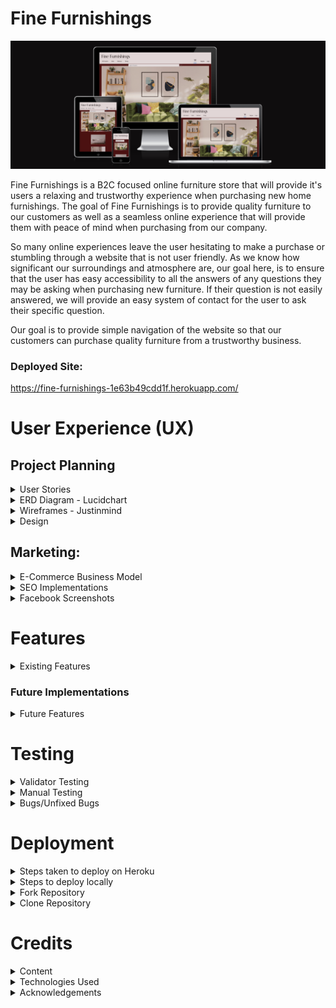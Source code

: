 # Fine Furnishings
![Fine Furnishings - Am I Responsive](static/readme_images/am-i-responsive.png)

Fine Furnishings is a B2C focused online furniture store that will provide it's users a relaxing and trustworthy experience when purchasing new home furnishings. The goal of Fine Furnishings is to provide quality furniture to our customers as well as a seamless online experience that will provide them with peace of mind when purchasing from our company.

So many online experiences leave the user hesitating to make a purchase or stumbling through a website that is not user friendly. As we know how significant our surroundings and atmosphere are, our goal here, is to ensure that the user has easy accessibility to all the answers of any questions they may be asking when purchasing new furniture. If their question is not easily answered, we will provide an easy system of contact for the user to ask their specific question. 

Our goal is to provide simple navigation of the website so that our customers can purchase quality furniture from a trustworthy business.

### Deployed Site: 
https://fine-furnishings-1e63b49cdd1f.herokuapp.com/

# User Experience (UX)

## Project Planning

<details>

<summary> User Stories</summary>

- Planning of user stories completed in Google sheets:
[Google sheet](https://docs.google.com/spreadsheets/d/1xrrFyjqHdzZsPyJ-DnGmsfV3z4rvsZ0ZD8F23ye3utk/edit#gid=0)
- Link to my [GitHub Project](https://github.com/users/morganoleary/projects/5)

</details>

<details>

<summary>ERD Diagram - Lucidchart</summary>

![LucidChart ERD](static/readme_images/erd-diagram-min.png)

</details>

<details>

<summary>Wireframes - Justinmind</summary>

- The wireframes for this project were created on the Justinmind local development environment for MacOS. Due to the time constraints for completing this project, I did not have the time to implement all device sizes for each page's wireframes. The mockups for these pages were used as a guide for the project as I continued to style more and adjust the pages during project creation and coding.

![Home Page Mobile](static/readme_images/wf-home-page-mobile.png)
![Home Page Tablet](static/readme_images/wf-home-page-tablet.png)
![Home Page Desktop](static/readme_images/wf-home-page-desktop.png)
![Product Options Mobile](static/readme_images/wf-product-options-mobile.png)
![Product Options Tablet](static/readme_images/wf-product-options-tablet.png)
![Product Options Desktop](static/readme_images/wf-product-options-desktop.png)
![Product Page Mobile](static/readme_images/wf-product-page-mobile.png)
![Product Page Tablet](static/readme_images/wf-product-page-tablet.png)
![Product Page Desktop](static/readme_images/wf-product-page-desktop.png)
![User Wishlist Mobile](static/readme_images/wf-user-wishlist-mobile.png)
![User Personal Details Mobile](static/readme_images/wf-user-personal-details-mobile.png)
![Shopping Cart Mobile](static/readme_images/wf-shopping-cart-mobile.png)
![Checkout Page Mobile](static/readme_images/wf-checkout-page-mobile.png)

</details>

<details>

<summary>Design</summary>

- Using the color Red - psychology of color
I used the color Red as it has been proven to boost online sales. While the site has an overall red color, I created a more muted version to keep the site classy and more elegant for a more peaceful shopping experience. More information on this was found at [Crazy Egg](https://www.crazyegg.com/blog/colors-proven-to-boost-sales/).
- The content of the project was created by myself. I found the images and created the descriptions, pricing, etc. on all products. The content from the FAQs page is also created by me as an example of what I would like to see from a furniture store if I were the consumer.

</details>

## Marketing:

<details>

<summary>E-Commerce Business Model</summary>

- Fine Furnishings uses a business to consumer (B2C) direct sale business model. This is a furniture company that provides quality furniture to customers throughout the island of Ireland. The value of the company's services is huge as it provides a better well-being to everyone's day-to-day living within their homes. The business supplies furniture for consumers, customers are able to make purchases of the furniture on the Fine Furnishings website and the company is able to process orders via the website to complete each order placed.

- Fine Furnishings aims to provide high-quality, unique furniture pieces and the target audience focuses on homeowners in Ireland seeking stylish furniture. 
The store provides furniture in the following categories: 
    - Dining room furniture: dining tables, chairs & bar stools
    - Sofas: corner sofas, 3 seaters, 2 seaters, armchairs and occasional chairs
    - Bedroom furniture: bedframes in all sizes, storage, desks and bedside tables

- Customers are able to connect with the business through social media platforms, such as Facebook, as well as through the contact form to receive feedback from the company's customer service team.

- Fine Furnishings will continue to grow and add products and interior furnishings to the site, with a focus on bettering the livlihood of our client base.


</details>

<details>

<summary>SEO Implementations</summary>

- Descriptive meta tags & keywords are used throughout the site. In particular, the product descriptions and image file names. More keywords and meta tags will be used in future as the site content will bulk up about the business. 
- [sitemap.xml](https://www.xml-sitemaps.com/) was used to create and add the sitemap.xml file to the root directory.
- A robots.txt was added to the root directory of the project.

</details>

<details>

<summary>Facebook Screenshots</summary>

![Facebook Screenshot #1](static/readme_images/facebook-1-min.png)
![Facebook Screenshot #2](static/readme_images/facebook-2-min.png)
![Facebook Screenshot #3](static/readme_images/facebook-3-min.png)
![Facebook Screenshot #4](static/readme_images/facebook-4-min.png)
![Facebook Screenshot #5](static/readme_images/facebook-5-min.png)

</details>

# Features

<details>

<summary>Existing Features</summary>

- Home page - this page was created to draw the users attention to a calm yet exciting color of site as well as an eye-catching image of the possibilities when shopping on this site.

Desktop:

![Home Page Desktop](static/readme_images/d-home-page.png)

Tablet:

![Home Page Tablet](static/readme_images/t-home-page.png)

Mobile:

![Home Page Mobile](static/readme_images/m-home-page-content.png)

- Home page product category blocks were added on the home page to allow users to navigate to specific furniture categories instead of using the navbar or search bar. This was first implemented with the idea that the home page will eventually contain much more content so that as the user scrolls through, they don't have the need of scrolling back to the top to search for products.

Desktop:

![Home Page Category Blocks Desktop](static/readme_images/d-home-page-category-blocks.png)

Tablet:

![Home Page Category Blocks Tablet](static/readme_images/t-home-page-category-blocks.png)

Mobile:

![Home Page Category Blocks Mobile](static/readme_images/m-home-page-category-blocks.png)

- Navbar - the navbar was designed for an easy user experience. On desktop and tablet, the text remains for easy navigation and on dropdown this shrinks to a hamburger menu with the same dropdown options. 

Desktop:

![Navbar Desktop](static/readme_images/d-navbar.png)

Tablet:

![Navbar Tablet](static/readme_images/t-navbar.png)

Mobile:

![Mobile Navbar Closed](static/readme_images/m-navbar-closed.png)

![Mobile Navbar Open](static/readme_images/m-navbar-open.png)

- User login/registration was implemented using Django AllAuth. These links can easily be found in the main navigation bar of the site on all pages.

Desktop Login:

![User Login/SignIn](static/readme_images/d-user-login.png)

Desktop Registration:

![User Registration](static/readme_images/d-user-registration.png)

Tablet Login:

![User login tablet](static/readme_images/t-signin.png)

Tablet Registration:

![User registration tablet](static/readme_images/t-register.png)

Mobile Login:

![User login mobile](static/readme_images/m-signin.png)

Mobile Registration:

![User registration mobile](static/readme_images/m-register.png)

- When a user logs in or registers a new account, the menu options change to provide the user with a link to their personal wishlist, their personal details, order history and a logout option. When the admin/superuser is logged in, an additional 'Admin' option is available.

Logged out menu:

![Logged out menu](static/readme_images/test-logged-out-menu.png)

User logged in menu:

![Logged in menu](static/readme_images/test-logged-in-menu.png)

Admin/Superuser logged in menu:

![Superuser logged in menu](static/readme_images/superuser-logged-in-menu.png)

- User Wishlist - this page can only be accessed when a user is logged in. If a user tries to add a product to the wishlist, they are prompted to register an account or login. On this page, the user can either navigate into each product page to read more and add to their cart, or delete the item from their wishlist.

Desktop Wishlist:

![Wishlist Desktop](static/readme_images/d-wishlist.png)

Tablet Wishlist:

![Wishlist Tablet](static/readme_images/t-wishlist.png)

Mobile Wishlist:

![Wishlist Mobile](static/readme_images/m-wishlist.png)

- User Personal Details - this page can only be accessed by a logged in user and autopopulates any saved details the user has previously added that is stored on the admin panel. From this page, the user has the option to edit their details and save or delete their account. 

Desktop - Personal Details:

![Personal Details Desktop](static/readme_images/d-personal-details.png)

Tablet - Personal Details:

![Personal Details Tablet](static/readme_images/t-personal-details.png)

Mobile - Personal Details:

![Personal Details Mobile](static/readme_images/m-personal-details.png)

- Edit personal details - When the 'Edit' button is clicked, a modal pop up gives the user the option to add multiple delivery addresses to save to their account if they wish. Addresses are able to be deleted when they are not attached to a user's order history.

Edit Modal:

![Edit Personal Details](static/readme_images/edit-profile-1.png)

Add address option, Delete address option & Save button:

![Edit Personal Details - Save](static/readme_images/edit-profile-2.png)

- Delete account - from the personal details page, the user is able to delete their account. A pop up modal is in place to have the user verify this action should be completed before proceeding with deletion.

![Delete Account](static/readme_images/delete-account.png)

- Product Search Bar - the search bar can be found on all product pages of the site and allows users to filter searches if the word is found in the name of the product or within the description. Further search criteria to be expanded in the future.

Desktop - Search Bar:

![Search Bar Desktop](static/readme_images/d-navbar.png)

Tablet - Search Bar:

![Search Bar Tablet](static/readme_images/t-navbar.png)

Mobile - Search Bar:

![Search Bar Mobile](static/readme_images/m-navbar-closed.png)

- Product Categories & Filtered pages - the navbar provides an "All Products" option to view all products on the page as well as the three main categories of "Sofas" "Bedroom" and "Dining" that provide dropdown menus to filter each category further to specific types of items. Users are able to add items to their wishlist from these product pages.

Desktop - Category dropdown:

![Product Categories Desktop](static/readme_images/product-categories-navbar.png)

Armchair category selected:

![Product Categories Filtered](static/readme_images/product-categories-armchairs.png)

Mobile - Category dropdown:

![Product Categories Mobile Dropdown](static/readme_images/product-categories-mobile.png)

- Product Detail page for each product - each product contains the following details: Name, Image, option to add to wishlist, Price, Product ID, Quantity Selector, Add to Cart option, Description and Dimensions. Bedframes also have a Size selector option of 3', 4', 4'6", 5' and 6', as well as all sizes of dimensions listed.

Desktop Product Details page:

![Product Details - 1](static/readme_images/d-pd-1.png)

![Product Details - 2](static/readme_images/d-pd-2.png)

Bedframe with size selector - Product Details page:

![Product Details - bedframe](static/readme_images/d-pd-bedframe.png)

Tablet Product Details page:

![Tablet Product Details](static/readme_images/t-pd.png)

Mobile Product Details page:

![Mobile Product Details](static/readme_images/m-pd.png)

- Shopping Cart page to view before purchasing - this page allows the user to view the products added to the basket and adjust items and quantities before continuing to checkout to purchase. Within the cart, the user is able to delete items from the cart as well as adjust quantities and see the price adjust with the changes.

![Cart - 1](static/readme_images/cart-1.png)

![Cart - 2](static/readme_images/cart-2.png)

- Secure Checkout page for the user to checkout with Stripe - the checkout page provides the user with an Order Summary of what they are about to purchase, a form to fill in any details - if not already supplied in the personal details page - and a card input to pay securely with Stripe's payment system.

Desktop Checkout:

![Checkout - 1](static/readme_images/checkout-1.png)

![Checkout - 2](static/readme_images/checkout-2.png)

Mobile Checkout:

![Checkout Mobile - 1](static/readme_images/m-checkout-1.png)

![Checkout Mobile -2](static/readme_images/m-checkout-2.png)

Stripe Payment Success:

![Stripe payment success](static/readme_images/stripe-payment-succeed.png)

- Order Confirmation - upon a successful purchase, the user is taken to an order confirmation page to show their order number and details. At this stage, the cart is emptied and the balance reverts to 0.

Desktop - Order Confirmation:

![Order Confirmation](static/readme_images/order-confirmation.png)

Tablet - Order Confirmation:

![Tablet order confirmation](static/readme_images/t-order-confirmation.png)

Mobile - Order Confirmation:

![Mobile order confirmation](static/readme_images/m-order-confirmation.png)

- The user's order is stored in the user's 'Order History' on their individual profile, and the user has access to this from the navbar when logged in.

![Order history](static/readme_images/order-history.png)

- FAQs page - this page can be found in the footer of the site and provides dropdown questions and answers for frequently asked questions the business is expecting a user to ask. This page also provides a link to the contact form page in case a user's question is not answered in the FAQs provided.

![FAQ page](static/readme_images/faqs-test.png)

- Contact Us page - this page can be found in the footer of the site and can be accessed by both registered & unregistered users. The form requires fields to be field out before it can be submitted and provides a dropdown for the possible reasons a user may be sending a query to the business: General Queries, Return an Order, Complaints & Feedback.

![Contact Form - 1](static/readme_images/contact-form-1.png)

![Contact Form - 2](static/readme_images/contact-form-2.png)

- Logout - this option is only available to logged in users. When clicked, the user receives a prompt to ensure the user wants to continue logging out.

Desktop:

![Logout](static/readme_images/logout.png)

Tablet:

![Tablet logout](static/readme_images/t-logout.png)

Mobile:

![Mobile logout](static/readme_images/m-logout.png)

- Footer links - the footer is visible on all pages of the site and provides links to the following: FAQs page, Contact Us page, Social medial links for Facebook & Instagram (opening in a separate window), two external site links and a newsletter signup form:

Desktop:

![Footer Desktop](static/readme_images/d-footer.png)

Tablet:

![Footer Tablet](static/readme_images/t-footer.png)

Mobile:

![Footer Mobile](static/readme_images/m-footer.png)

- Mailchimp Subscription form working to store contact emails on Mailchimp:

Mailchimp success message:

![Mailchimp signup success](static/readme_images/mailchimp-signup-success.png)

Mailchimp account updated:

![Mailchimp updated account](static/readme_images/mailchimp-account.png)

- A custom 404 page has been created - this page includes a link back to the home page OR to the contact form for the user to send any queries about why a certain page was not found.

![404 page](static/readme_images/custom-404.png)

- The Admin Dashboard is fully functional for the site owner to navigate through user accounts - including email addresses, personal details, wishlist items, saved addresses & orders placed. The admin dashboard also includes a place for the site owner to add, update and delete, products, product details and product categories. A section is also included to store contact requests from the site's contact request form.

![Admin Dashboard](static/readme_images/admin-site.png)

- ADMIN PRODUCT CRUD - When the superuser is logged in, the Admin dashboard can be easily accessed from the menu. From the Admin dropdown, this also provides a link that allows the superuser to add a product. Superusers are able to edit & delete products from the UI instead of being required to exit the site and navigate to the admin dashboard. The deletion of a product provides a warning before deleting the product to ensure deletions are not accidental.

Add product menu dropdown option:

![Menu - add product](static/readme_images/menu-add-product.png)

Adding a product page:

![Add product 1](static/readme_images/add-product-1.png)

![Add product 2](static/readme_images/add-product-2.png)

Edit product button on each product tile:

![Edit product button](static/readme_images/product-edit-button.png)

Edit & Delete buttons accessible on each product detail page:

![CRUD buttons on product page](static/readme_images/crud-buttons-product-detail-page.png)

Product delete button on the edit page of a product:

![Deleting a product button](static/readme_images/product-delete-button.png)

Warning before deletion of a product:

![Deleting a product warning](static/readme_images/test-delete-product-warning.png)

- Stripe Webhook handlers and email confirmations have been implemented to give the user better feedback during the checkout process.

Stripe Webhook:

![Stripe webhook](static/readme_images/stripe-succeed.png)

Order confirmation email:

![Confirmation email](static/readme_images/order-email-confirmation.png)

________________

#### External Links in Footer

- A link to [kollect.ie](https://kollect.ie/) can be found in the footer as many customers looking for new furniture will be in need of a service to dispose of their old furniture. Since Fine Furnishings does not offer these services, this provides our users with a simple solution to their disposal needs.
- A link can be found in the footer to the [Psychology of Design blog](https://blog.zeelproject.com/64-psychology-in-interior-design.html). Many consumers, looking to purchase furniture, would like help and assistance in making a decision for what suits their home and needs best. The customer can always contact the business with any questions, but this blog provides a simple read to give the customer some ideas of what they may be looking for.

</details>

### Future Implementations

<details>

<summary>Future Features</summary>

- In future features, the site's home page will contain a Google Map for the company's location. 
- In future features, an About Us page will be implemented to give the user more information about the company.
- In future features, the site will have a section for company reviews to help showcase the company's reputation and drive new users to the site. This would be implemented with a link to a Trustpilot review page in the footer as well. 

</details>



# Testing
<details>

<summary>Validator Testing</summary>

- **HTML** of each page on the deployed site was checked with [W3C-Markup Validation Service](https://validator.w3.org/#validate_by_input):
All pages were tested with no errors. The only warnings showing are from the script text for the footer Mailchimp newsletter signup javascript code. As these were only warnings, I thought it would be best to leave the code as is since this was taken direcly from Mailchimp's instructions:

![HTML validation](static/readme_images/w3c-html.png)

![HTML mailchimp error](static/readme_images/w3c-mailchimp-error.png)

- **CSS** of the deployed site was checked with [W3C-The W3C CSS Validation Service](https://jigsaw.w3.org/css-validator/) and no errors were found:

![CSS validation](static/readme_images/css-validator.png)

- **Javascript** of the deployed site was checked with [JSHint](https://jshint.com/):

On the Product app's quantity_input_script.html a few warning were listed, however when the template literatls were changed to regular '' (to remove the error) the functionality of the quantity selector did not work. This was implemented using the Boutique Ado walkthrough:

![JSHhint quantity](static/readme_images/jshint.png)

On the Checkout app's stripe_elements.js, a few warnings were thrown, but the code is working perfectly. This was implemented with the help of the Boutiqe Ado walkthrough.

![JSHint checkout stripe](static/readme_images/jshint-checkout.png)

On the Cart app's shopping_cart.html, the javascript at the bottom of the file was checked with minor warnings. This was implemented using the Boutique Ado walkthrough:

![JSHint shopping cart](static/readme_images/jshint-cart.png)

- **Python** was checked with the [CI Python Linter](https://pep8ci.herokuapp.com/)

As I was checking the Python code of the base.html file - the checker was throwing many errors of missing whitespace and unexpected indentations on all lines. From going through this course and following along with the content, I have matched the expected indentations and have continued coding the same way and have never had these issues. I have fixed all lines that are too long, but did not want to change the code and remove all indentations as that would make everything messy and unreadable.

![Python linter](static/readme_images/plinter-basehtml.png)

Going through each page is causing the same errors - I am fixing an lines that are too long and any lines that have trailing white space, but I can not fix all the missing white space around operator and take out all the indentations as that will muddle the code and is far too time consuming with the submissiong deadline. I would like to know if this is a fluke in the linter? Here are some examples:

![p-linter-404](static/readme_images/plinter-404.png)

![p-linter-wishlist](static/readme_images/plinter-wishlist.png)

![p-linter-home](static/readme_images/plinter-home.png)

![p-linter-contact](static/readme_images/plinter-contact.png)

![p-linter-checkout](static/readme_images/plinter-checkout.png)

- **LightHouse** Report:
The lighthouse report was checked on my deployed site and each area has greatly improved since my first submission of this project. 

Testing Mobile:

![Lighthouse Report - Mobile](static/readme_images/lighthouse-report-mobile.png)

Testing Desktop:

![Lighthouse Report - Desktop](static/readme_images/lighthouse-report-desktop.png)

</details>

<details>

<summary>Manual Testing</summary>

### Testing the Home page & Navigation Bar:

- Expected: Upon loading the home page as well as navigating to this page from different pages throughout the site, the navigation bar, images, search bar, category blocks and footer are all expected to be visibly apealing and functional. 
- Testing: While testing the page, I ensured to log in and log out of the site to make sure all home page and navigation features are working as expected. All images are populating and links are working correctly in all areas of the home page. 
- Outcome: The navigation bar populates correctly depending on if the user is logged in or logged out. The design of the home page is visually appealing and offers simple navigation. 

Logged out menu - no user profile options are available:

![Logged out menu](static/readme_images/test-logged-out-menu.png)

Logged in menu - user profile options available:

![Logged in menu](static/readme_images/test-logged-in-menu.png)

Admin/Superuser logged in menu - provides the additional admin dropdown options in the menu:

![Superuser logged in menu](static/readme_images/superuser-logged-in-menu.png)

The category blocks on the home page are navigating to the correct page from the home page:

![Category blocks working](static/readme_images/homepage-category-blocks.png)

The bedroom products appear when the 'Bedroom' block is clicked:

![Category blocks working](static/readme_images/category-block.png)


### Testing the Register, Login & Logout functions:

- Expected: When a user clicks on the register button, they will be prompted to register their details for a new account. A user who already has an account should be able to use their store username/email and password to login to the site with no issues. When a logged in user is ready to log out, they will be able to do so with no issues and will be prompted to confirm their log out request. 
- Testing: While testing the registration button, I tried to break the registrations by purposely leaving out requested details. 
- Outcome: For registrations, users are taken to a page to add their details and double check both the email and passwords are correct before registering. They are not allowed to register without completing all fields:

#### Registration

Empty field test - does not allow the user to register without completing all required fields:

![Regsitration test](static/readme_images/register-test.png)

The user receives a prompt to verify their email address:

![Verify email](static/readme_images/verify-email.png)

An email is then received to verify the user's email address (temp-mail was used for this test):

![Confirmation of email address email](static/readme_images/confirm-address-email.png)

The user is then rerouted to the site to confirm their email:

![Confirmation of email on site](static/readme_images/email-confirmation.png)

A success message appears of the confirmed email & the user is redirected to the log in page: 

![Successful confirmation of email](static/readme_images/confirmed-email-success.png)

#### Login

When the user logs in with the newly registered account, a successful login message appears with the updated user profile menu options:

![Login Success](static/readme_images/login-success.png)

When a user decides to log out, they are prompted to confirm before doing so:

#### Logout

![Verify Logout](static/readme_images/sign-out-confirmation.png)

A success message is shown upon a user being logged out:

![Successful Logout](static/readme_images/logout-success-message.png)

###  Testing Wishlists & Personal Details - including Multiple Addresses:

- Expected: For new users, the personal details and wishlist menu options appear but the content should be empty.
- Testing: I registered a new account and navigated to both the wishlist page and personal details pages to ensure all are working properly. I added details to the personal details page and saved. I added products to the wishlist a saved. 
- Outcome: The personal details page only populates the new user's email as expected and upon adding more details, the user can see their updates once clicking 'save'. The wishlist works as expected and is empty until products are added. When products are added, they are saved to the user's profile on the admin dashboard.

#### Personal Details

The user's details are empty when first navigating to 'Personal Details':

![New user details](static/readme_images/personal-details-new.png)

##### Multiple Addresses

When the profile modal first opens, the user is able to add their basic details and can choose to 'Add Address' if they wish:

![Edit Address Modal](static/readme_images/edit-profile-modal-add-address.png)

If all required fields are not completed, the user will receive an error message to correct the errors:

![Add address - missing details](static/readme_images/add-address-missing-field.png)

- There is a bug here, where if the user forgets a field and is prompted to fix the error, even when the user fixes the error, the form will not save. The user must exit the modal or delete the address being added and start over. This will be fixed in future iterations.

When the address is filled in correctly, the country field autopopulates to 'Ireland' as expected, as this is the only country allowed for this business:

![Country field populates](static/readme_images/country-populates.png)

A success message appears to confirm the saved details and the user's information is saved while populating the profile page once the user adds new details:

![New details saved](static/readme_images/new-details-saved.png)

The user is able to add multiple addresses with different names:

![Add multiple addresses](static/readme_images/add-multiple-addresses.png)

Addresses are able to be deleted when they are not connected to a user's order. The user is prompted to confirm they want to delete an address and this will be deleted once the user 'saves changes':

![Confirm address deletion](static/readme_images/delete-address-confirmation.png)

As expected, an address cannot be deleted if it is associated with a user order:

![Address cannot be deleted](static/readme_images/address-cannot-be-deleted.png)

A success message is shown when an address is deleted and the user's profile is updated accordingly:

![Address Deleted](static/readme_images/address-deleted-success.png)

#### Wishlist

The wishlist is empty when a user first registers:

![Empty wishlist](static/readme_images/new-user-wishlist-empty.png)

Products are able to be added to the wishlist with a success message for each added product:

![Wishlist products added](static/readme_images/wishlist-added-products.png)

Products are able to be deleted within the wishlist. A message appears to confirm that the product was removed and the wishlist is updated accordingly:

![Wishlist remove product](static/readme_images/wishlist-item-removed.png)

The user profile details save to the user's account. When a user logs out and logs back in, all the user's personal details and wishlist items are saved correctly. 

![Admin wishlist](static/readme_images/admin-wishlist.png)

### Testing the FAQs page:

- Expected: The FAQs page should be accessible and a working link in the footer of all pages. 
- Testing: I tested to ensure the FAQs page worked whether a user is logged in or logged out. I tested each dropdown menu to make sure each is populating the answer correctly and I tested the link to the contact page from the FAQs page. 
- Outcome: The FAQs page works as expected, all dropdown choices work and the link to the contact page redirects the user to the Contact Form page.

![FAQs test](static/readme_images/faqs-test.png)

### Testing the Contact Us page:

- Expected: The Contact Us page should be accessible from the footer to both logged in and logged out users. The form should require users to fill out all required fields. The submit button should be clickable and send the contact form to the admin site. A success message should appear to the user that the message has been sent. 
- Testing: I navigated to the contact page as both a logged in and logged out user. I tried submitting a form that did not have all fields filled out. I submitted a completed form and checked that the form was reflected on the admin panel.
- Outcome: The contact page is accessible to all users from the footer, the FAQs page and the 404 page. The form will not allow a user to submit without completing all required fields. Once submitted, the user receives a success message and the contact request is documented on the admin dashboard.

Empty field test:

![Test contact](static/readme_images/test-contact.png)

Success message for successful contact form sent:

![Contact success message](static/readme_images/contact-success-message.png)

The Admin dashboard updates and receives the contact form message:

![Admin contact received](static/readme_images/admin-contact.png)

### Testing the footer links:

- Expected: The footer links for social media and external sites are expected to open in a new window. 
- Testing: I clicked on each link - Facebook, Instagram, psychology of design blog and the disposal site. 
- Outcome: All links worked properly and opened in separate windows:

##### Footer links:

![Footer links working](static/readme_images/test-footer-links.png)

Example: Psychology of Design link opens in new window:

![Pyschology of design link](static/readme_images/psychology-of-design-link.png)

Example: Kollect disposal link opens in new window:

![Kollect link](static/readme_images/kollect-disposal-link.png)

##### Mailchimp

- Expected: The Mailchimp newsletter signup form works and registers the new email address on the businesses Mailchimp account. 
- Testing: I tried to submit the form without adding an email. I submitted an accurate email into the form. 
- Outcome: The form cannot be submitted without an email address being entered. Once submitted with a correct email, the form shows the success and the new email is registerd on the Mailchimp account.

Empty field test:

![Mailchimp field required](static/readme_images/mailchimp-field-required.png)

Signup success message:

![Mailchimp signup success](static/readme_images/mailchimp-signup-success.png)

The mailchimp account is updated with the new email:

![Mailchimp updated account](static/readme_images/mailchimp-account.png)

### Testing the product search pages, product details pages and search bar.

#### Categories

- Expected: The product category pages should be accessible from the navigation menu dropdown options and filter correctly to the products selected. 
- Testing: I tested all links in the main navigation menu to ensure they opened to the filtered categories. 
- Outcome: All product categories work correctly from the dropdown and filter the products whether the user selects 'all products', 'all sofas', 'all bedroom', 'all dining' and their respective subcategories. 

Test dropdown category 'Bedside Tables':

![Bedside tables category](static/readme_images/bedside-table-category.png)

Test dropdown category 'Bar Stools':

![Barstool category](static/readme_images/barstool-category.png)

#### Search Bar

- Expected: The search bar should filter through all products if the search criteria exists within the product name or description. 
- Testing: I searched for colors and products within the database. I also searched for products that I know do not exist as well as searching for the plural of 'tables' etc. 
- Outcome: The products are filtered correctly when the search criteria exists, however (**`BUG`**) when searching for the plural of a word, the search does not work. This search criteria will be further expanded in future and especially as more products are added to the shop.

Test search criteria 'blue':

![Search blue](static/readme_images/search-blue.png)

Test search criteria 'tables' (**`BUG`**):

![Search plural](static/readme_images/search-tables.png)

The search for 'chair' correctly populates any 'sofa' chair or 'dining' chair on the site:

![Search chair](static/readme_images/search-chair.png)

#### Product Detail Page

- Expected: Each product should have a product detail page the is accessible by clicking on the individual products from the filtered category pages. The product detail page should include the name of the product, the option to add the item to the wishlist, the price, the product id, a quantity selector, the option to add the product to the cart to purchase, an image, a description and dimensions for the chosen product. Bedframes should have size options available in a dropdown to choose 3', 4', 4'6", 5' & 6'
- Testing: All products have been tested to ensure each product contains the relevant details. I added the products to the wishlist to ensure the heart icon link is working. I increased and decreased the quantities and added the item to the basket. For bedframes, I added different sized to the cart. 
- Outcome: All products are able to be added to the wishlist (when a user is logged in) and the products can be added to the cart. The quantity selector works correctly and the user cannot choose below 1 or above 50. Bedframes have size selectors and the correct size gets added to the cart. 

Product page test:

![Product page test](static/readme_images/pp-test.png)

Bedframe size changed & quantity updated test:

![Bedframe size test](static/readme_images/bedframe-test.png)


### Testing the shopping cart:

- Expected: Any user, logged in or not can add items to the cart. Within the cart the user should be able to adjust quantities of products, remove products entirely and navigate to the checkout page. The total of the order should adjust with each change and be reflected on the cart icon in the menu as well. Delivery should be automatically added to the product total.
- Testing: I tried adding a product to the cart when not logged in and when logged in, I added products to the cart, including a bedframe with a specified size. I tested the quantity selector on the cart and deleted an item from the cart. I navigated to the checkout page. 
- Outcome: When not logged in, the user is able to add items to the cart, but if they try to navigate to the checkout page, the user is redirected to the log in page to either log in or register a new account. Selected quantities of an item transferred correctly to the cart. Bedframes and select sizes transferred correctly to the cart. I was able to delete items and adjust quantities of items in the cart. I was able to navigate to the checkout page from the cart. Product totals were adjusted correctly with the changes and the delivery charge was added before navigating to checkout.

Items added to cart with quantities and sizes:

![Items added to cart](static/readme_images/items-added-to-cart.png)

Item deleted from cart:

![Deleted item](static/readme_images/cart-deleted-item.png)

Quantity of sofa adjusted correctly in cart:

![Quantity adjusted in cart](static/readme_images/cart-adjust-quantity.png)

Products added to cart and then navigating to the checkout page:

1. When a user is not logged, they are redirected to login and not the checkout - 

![Logged out - go to checkout](static/readme_images/logged-out-go-to-checkout.png)

2. When a user is logged in, they are directed to the checkout page with the items included in the cart - 

![Cart transfer to checkout](static/readme_images/go-to-checkout.png)

### Testing the secure checkout page:

- Expected: Only logged in users can navigate to the checkout. The products and order summary total will carry over from the user's cart. Any saved details will be autopopulated in the checkout form. A Stripe card input will be available for the user to checkout and a note with the amount to be charged will be clearly visible. The user will be able to submit the payment OR navigate back to the cart to make changes to the order before purchasing. 
- Testing: As a logged in user, I tried updating the details on the checkout form and added Stripe test card details to submit the order. I tried using the 'Update Cart' button to go back to the cart. I tried submitting the payment with missing details to make sure the payment/order does not go through. 
- Outcome: From following the above steps and adding the items to the cart to proceed to checkout, the correct items and pricing carried over to the checkout page. I was not able to submit the checkout form without all required details filled out and a message appears to the user to complete the form fully. I logged out and logged back in as the last newly registered user I had created, added new items to the cart (including a bedframe with size selected), and was able to checkout sucessfully and was sent to the order confirmation page. 

Once nagivated to checkout, the logged in user's details autopopulate in the checkout form:

![Details populated](static/readme_images/saved-details.png)

Checkout field required - if a field is missing, the form will not be submitted:

![Field required](static/readme_images/checkout-field-required.png)

Stripe test card details added - the amount to be charged is clearly visible in bright yellow to warn the customer before submitting their payment:

![Test card](static/readme_images/test-card-details.png)

Upon successful checkout, the confirmation page appears with the order details:

![Order success confirmation](static/readme_images/order-confirmation-success.png)

Upon successful checkout, the Stripe events were updated with the successful payment. No charge was attempted on Stripe previously when the field was missing and only succeeded when the form was fully completed:

![Stripe Success](static/readme_images/stripe-succeed.png)

From the order confirmation page, I was able to click the 'keep shopping' button to navigate back to all products:

![Keep shopping](static/readme_images/keep-shopping.png)

The admin panel was updated with the new order details:

1. Order added to 'Orders' - 

![Order updated on Admin](static/readme_images/admin-order-updated.png)

2. Order details correct within order - 

![Admin order details](static/readme_images/admin-order-details-updated.png)

-----------
(**`BUG FIXED`**) Previously, there was an error where orders were being placed and duplicate orders were created, causing a major bug in the checkout process. This has been solved by implementing 'unique_together' on the model as well as updating the stripe_elements.js file. The issue was occurring because the OrderForm requires that the 'country' field be completed for checkout, however the stripe_elements_js did not require this. So when the user selects a different address from the dropdown and the country field does not populate, if the user tries to submit the order without completelin that field, the form tells the user there is an error, while Stripe didn't stop the payment from going through, causing duplicate orders to be placed. This has been fixed by adding the 'country' field to the required fields that Stripe looks for, so IF the field is not completed, Stripe will NOT process the payment and Stripe will throw an error for this. 

-------------
#### Testing checkout with missing country field

I logged out and back in again and attempted a few more checkouts that were all successful. There is a small (**`BUG`**) when the user selects a different address from the dropdown at checkout. The fields populate all except for the country field. However, this does not create any issues to being able to complete an order once the field is filled out. When the order is attempted, the user receives an error message. If the user selects an address from the dropdown but fills in the country field, by selecting the Ireland option, the order will go through successfully. The country field is populating Ireland ONLY successfully as this business only delivers within Ireland. 

If an address is selected from the dropdown of user addresses, the country field does not automatically populate:

![dropdown address selected - country missing](static/readme_images/change-checkout-fields.png)

An error appears to let the user know they need to fill out all address fields:

![Country missing error message](static/readme_images/country-missing-error-form.png)

Once the form is filled in correctly, the order succeeds and leads the user to the confirmation page - no duplicate order is created:

![fields updated success](static/readme_images/fields-updated-success.png)

### Testing the Order History:

- Expected: Only logged in users can navigate to the order history page. The order history page should populate the specifc user's previous orders so they can monitor their purchases. The orders should appear in the user's orders on the admin dashboard as well.
- Testing: As a logged in user, I navigated to the Order History page. I investigated the admin dashboard to ensure orders were appearing on the user's account.
- Outcome: The order history page correctly populated the user's orders that were previously placed on the site. The admin dashboard has correct records of the user's previous order history as well. 

The logged in user's order history page was populated with orders:

![Order history populated](static/readme_images/order-history-populated.png)

A logged out user does not have access to the 'Order History' page:

![Logged out menu options](static/readme_images/test-logged-out-menu.png)

Orders are populated on the admin dashboard:

1. Admin dashboard - Orders updated correctly:

![Orders updated](static/readme_images/orders-updated.png)

2. Admin dashboard - User's Profile updated with orders:

![User profile orders](static/readme_images/user-profile-orders.png)

### Testing the custom 404 page:

The 404 page was also tested by typing random letters after the deployed url and appears correctly. 

The buttons work as expected to navigate the user back to the home page OR to the contact us page to submit a query:

![Test 404](static/readme_images/custom-404.png)

### Testing the Admin Product CRUD:

- Expected: Only logged in superusers and admin have access to the admin UI. Logged in admin should be able to add a new product, edit existing products and delete existing products. A warning should appear when deleting a product to ensure this action is not a mistake.
- Testing: When logged out, I tried navigating to the admin UI by adjusting the urls to access the product CRUD options on the UI. When logged in as the super user, I added a new product successfully. I also attempted to add a new product with a missing required field. I used the edit button on both the product search pages, as well as the product detail page, in order to edit a product and save the changes. I deleted a product to ensure the warning modal appeared.
- Outcome: From following the above tests, I was able to add a new product and when a field was missing, it correctly warned me to fill in the missing field. I was able to navigate to the edit page on the product and product detail pages. I was able to delete a product successfully after confirming the deletion in the pop up modal. The admin product CRUD cannot be accessed by using the correct urls and by doing so this takes the user to the sign in page. 

Adding a product works successfully:

![Add product 1](static/readme_images/test-crud-add-1.png)

![Add product 2](static/readme_images/test-crud-add-2.png)

A product cannot be added with a missing field:

![Add product missing field](static/readme_images/test-add-product-missing-field.png)

When a product is added successfully, a message appears and the user is navigated to the new product detail page:

![Added product success](static/readme_images/test-add-product-success.png)

Upon clicking the 'edit' button, the user is taken to the edit page to make changes:

![Edit a product page](static/readme_images/test-editing-product.png)

When the admin clicks 'update product', the product is updated successfully with a success message:

![Edit product success](static/readme_images/test-edited-product-success.png)

A warning appears before deleting a product:

![Deleting a product warning](static/readme_images/test-delete-product-warning.png)

Upon deleting a product, a success message appears:

![Delete product success](static/readme_images/test-product-deleted-success.png)

A user is not able to enter the Admin UI to access the product CRUD abilities when not a logged in superuser:

![URL CRUD test](static/readme_images/crud-url-test.png)

</details>

<details>

<summary>Bugs/Unfixed Bugs</summary>


- The search bar works as it should, however I noticed that a user is unable to search for the multiple description of an item such as 'tables' or 'sofas' and only the singular works. In future implementations I will learn more on how to expand the search criteria.

- On the checkout page, the order summary is below the payment input on mobile screens. In future, the order summary will come before the user can submit a payment. 

- The python validator showed quite a few errors of missing spaces and unexpected indentations, however I don't believe these things are actually meant to be updated? Documented in the Validator testing portion above. There were a few lines of code that were marked as too long, but as the lines contain functions and class strings, to my knowledge, there is no simple fix for this. In future I will look further in these lines marked "too long" and will learn how to negate the warning. Due to time constraints, I did not have enough time to fix these for submission.

- At checkout, if the user uses the 'Select an Address' dropdown, the fields populate with the changed address, however the country field does not populate. Ideally this field should populate only with Ireland as an option and will be fixed in future releases. The user receives an error and the checkout works correctly when the user manually fills out the field.

![Address change](static/readme_images/change-address-bug.png)


- An overlay / spinner was implemented, however was not appearing as it should on the site. After working with tutor support and being unable to find a solution, I was advised that it would be best to remove this altogether. I plan to reimplement this successfully in future features.

- The layout of the shopping cart on mobile devices will be updated further in future, as the titles should appear in line with their relative details. The technical features of the shopping cart work as intended.

![Mobile shopping cart layout](static/readme_images/mobile-shopping-cart-layout.png)

</details>

# Deployment

<details>
<summary>Steps taken to deploy on Heroku</summary>

### Set up the workspace:
1. **Install gunicorn** in the workspace for Heroku deployment:
 ```bash
 pip install gunicorn
 ```
2. **Update `requirements.txt`**:
 - Freeze installed packages to `requirements.txt` to ensure all dependencies are tracked:
 ```bash
 pip freeze > requirements.txt
 ```
3. **Create a `Procfile`**:
 - This file tells Heroku how to run your app. Add the following line to a new file named `Procfile`:
 ```bash
 web: gunicorn fine_furnishings.wsgi:application
 ```

4. **Modify `settings.py`**:
 - Set `DEBUG = False` for production to disable debugging mode in deployment.

5. **Configure Static Files and Media Storage**:
 - Ensure you have proper static and media file configurations for deployment with Heroku. For example, using **Cloudinary**:
 ```python
 # settings.py
 CLOUDINARY_STORAGE = {
 'CLOUDINARY_CLOUD_NAME': 'dab35wlwh',
 'CLOUDINARY_API_KEY': 'your-cloudinary-api-key',
 'CLOUDINARY_API_SECRET': 'your-cloudinary-api-secret',
 }

 STATIC_URL = '/static/'
 STATICFILES_STORAGE = 'cloudinary_storage.storage.StaticHashedCloudinaryStorage'
 MEDIA_URL = '/media/'
 DEFAULT_FILE_STORAGE = 'cloudinary_storage.storage.MediaCloudinaryStorage'
 ```
 - Add your **Heroku app URL** to the `ALLOWED_HOSTS`:
 ```python
 ALLOWED_HOSTS = ['fine-furnishings-1e63b49cdd1f.herokuapp.com', 'localhost']
 ```

6. **Securely Manage Secrets**:
 - Ensure all sensitive keys (e.g., `SECRET_KEY`, API keys) are stored in **environment variables** (not hardcoded in `settings.py`):
 - Add these keys to `env.py` (or use **Heroku's Config Vars**) and ensure `env.py` is in `.gitignore`.

7. **Git Add, Commit, and Push**:
 - Once changes are made, ensure you commit and push them to GitHub:
 ```bash
 git add .
 git commit -m "Prepare for Heroku deployment"
 git push
 ```


### **Deploy on Heroku**:

8. **Create the App on Heroku**:
 - In the Heroku Dashboard, click "New" > "Create new app" and follow the prompts.

9. **Connect the GitHub Repository**:
 - Under the "Deploy" tab, link your Heroku app to the GitHub repository that contains your code.

10. **Set Config Vars** in the "Settings" Tab:
 - In the **Config Vars** section, add the following:
 - `CLOUDINARY_API_KEY`
 - `CLOUDINARY_API_SECRET`
 - `CLOUDINARY_CLOUD_NAME`
 - `DATABASE_URL`
 - `SECRET_KEY`
 - `STRIPE_PUBLIC_KEY`, `STRIPE_SECRET_KEY`, `STRIPE_WH_SECRET`
 - `EMAIL_HOST_USER`, `EMAIL_HOST_PASS`
 
 Ensure all sensitive information is kept secure by using Config Vars, not hardcoding them.

11. **Run Database Migrations** (if needed):
 - Navigate to the **Heroku CLI** and run:
 ```bash
 heroku run python manage.py migrate
 ```

12. **Collect Static Files**:
 - You may need to collect static files to ensure proper delivery:
 ```bash
 heroku run python manage.py collectstatic --noinput
 ```

13. **Deploy the App**:
 - In the **Deploy** tab, scroll down to the "Manual deploy" section and click **Deploy Branch** to deploy the main branch.

14. **Test the Deployment**:
 - After deployment, visit your app's URL and ensure it works as expected. Test different parts of the application for any errors.

</details>


<details>
<summary>Steps to deploy locally</summary>

1. **Ensure Python and Pip are Installed**:
 - Install the latest versions of both if not already installed.

2. **Set up a Virtual Environment**:
 - If needed, create and activate a virtual environment to isolate your dependencies:
 ```bash
 pip install virtualenv
 virtualenv venv
 source venv/bin/activate
 ```

3. **Install Dependencies**:
 - Install the required dependencies from the `requirements.txt`:
 ```bash
 pip install -r requirements.txt
 ```

4. **Apply Database Migrations**:
 - Run migrations to set up the local database:
 ```bash
 python manage.py migrate
 ```

5. **Create a Superuser**:
 - Create a superuser account to access the admin dashboard:
 ```bash
 python manage.py createsuperuser
 ```

6. **Collect Static Files**:
 - If required, collect static files for the local environment:
 ```bash
 python manage.py collectstatic
 ```

7. **Configure Debug Settings**:
 - In `settings.py`, set `DEBUG = True` to enable debugging mode for local development.

8. **Run the Local Server**:
 - Start the local development server:
 ```bash
 python manage.py runserver
 ```
 
 Open your browser and go to `http://127.0.0.1:8000/` to view the project.

</details>

<details>
<summary>Fork Repository</summary>

1. **Navigate to the Repository**:
 - On GitHub, go to the repository page you want to fork.

2. **Click the Fork Button**:
 - In the top-right corner of the page, click **Fork**.

3. **Create a Copy**:
 - Wait for the forked repository to be created. Then you will be redirected to your new fork.

</details>

<details>
<summary>Clone Repository</summary>

1. **Navigate to the Repository**:
 - On GitHub, open the repository page you want to clone.

2. **Copy the HTTPS URL**:
 - Click the green **<>Code** button and copy the URL from the **HTTPS** tab.

3. **Clone in Git Bash**:
 - In your terminal (Git Bash), run the following command with the copied URL:
 ```bash
 git clone https://github.com/morganoleary/Fine-Furnishings.git
 ```

4. **Check Your Local Clone**:
 - Navigate to the cloned directory and start working with your local copy.

</details>


# Credits

<details>

<summary>Content</summary>

- The Boutique Ado Walkthrough was referenced when setting up Django, Allauth and the base template.
- The [Boutique Ado Walkthrough](https://learn.codeinstitute.net/courses/course-v1:CodeInstitute+EA101+2/courseware/eb05f06e62c64ac89823cc956fcd8191/0fb892bc636a44cf94b69d9f2aa9166a/?child=first) was referenced when creating product pages & search bar functionality.
- [Django documention](https://docs.djangoproject.com/en/dev/ref/models/querysets/#iexact) was referenced when utilizing iexact in creating the product category links.
- [Stack Overflow](https://stackoverflow.com/questions/35796195/how-to-redirect-to-previous-page-in-django-after-post-request) helped me redirect users to the previous page without using the 'back' button on the browser.
- The contact app, was largely taken from my previous project [Sould Base Studio Booking Site](https://github.com/morganoleary/studio-booking-site)
- [Bootstrap Collapse Documentation](https://getbootstrap.com/docs/4.6/components/collapse/) was used to implement the dropdown answers on the FAQs page.
- [FreePik.com](https://www.freepik.com/free-photos-vectors/ff-logo) was used to create a mockup of a logo for the company for the Facebook page.
- Updating the shopping cart with quantity functionality & size options for the bedframes was implemented with a great help from the [Boutique Ado Walkthrough - Adding Products](https://learn.codeinstitute.net/courses/course-v1:CodeInstitute+EA101+2/courseware/eb05f06e62c64ac89823cc956fcd8191/f324de58c90e47bd9497bf5839cf1859/)
- [Stack Overflow](https://stackoverflow.com/questions/47258289/differences-between-stacked-inline-and-tabular-inline) was referenced when creating the admin user profile and address fields.
- [Django Docs - forloop.counter](https://docs.djangoproject.com/en/3.1/ref/templates/builtins/#for) & [Django Docs - modelformset_factory¶](https://docs.djangoproject.com/en/5.0/ref/forms/models/#:~:text=modelformset_factory%20%C2%B6&text=Returns%20a%20FormSet%20class%20for,passed%20through%20to%20modelform_factory()%20.) were utilized when implementing the functionality of the users addresses and being able to add multiple to the same account. 
- [w3things.com](https://w3things.com/blog/rel-noopener-noreferrer/) was referenced when implementing the rel attributes on external site links in my project.
- Implementing Mailchimp as a newsletter signup in the footer of the site was implemented by following along with Code Institute's [Web Marketing Video - Newsletter Marking with Mailchimp](https://learn.codeinstitute.net/courses/course-v1:CodeInstitute+DRWM101+2021_T1/courseware/2b2a6057abf44272955637c09687ab43/acc4b7d56e3a400ebe110e5d734ce767/).
- The Code Institue [Intro to SEO video](https://learn.codeinstitute.net/courses/course-v1:CodeInstitute+SEO101+2021_T1/courseware/8602519909ff453c8d6e03d3169f92ac/213de39016ca41fdb2b93aa2e0283c51/) was followed when implementing the sitemap.xml and robots.txt file. 
- [Seobility - Meta Description](https://www.seobility.net/en/wiki/Meta_Description?utm_id=8783357192_87472061486&utm_source=google&utm_medium=cpc&utm_cid=8783357192&utm_agid=87472061486&utm_campaign=geoEN-Wiki&utm_dev=c&utm_devicemodel=&utm_mt=p&utm_term=meta%20description&gad_source=1&gclid=CjwKCAjw74e1BhBnEiwAbqOAjJcEmDVRAzc9jjXaEWVd6gRPL_EEVM71JSMEC9f2e-j1pcTF37Zv0RoCBJIQAvD_BwE) was used to research implementing meta descriptions for each page of the site. The [snippet generator](https://www.seobility.net/en/serp-snippet-generator/?url=&platform=desktop) was used to check that the meta descriptions created are viewed well on desktop and mobile previews.
- The [Boutique Ado Walkthrough content on Toasts](https://learn.codeinstitute.net/courses/course-v1:CodeInstitute+EA101+3/courseware/eb05f06e62c64ac89823cc956fcd8191/9b257df92c9e4149bf90203b6c5ae1af/) and the [Bootstrap Documentation](https://getbootstrap.com/docs/4.6/components/toasts/) were used to implement toasts and messages into my project. 
- Implementing 'unique_together' to the order and order items model was added to fix the order duplication error. [This Django documentation](https://docs.djangoproject.com/en/5.1/ref/models/options/#unique-together) helped to fix the order duplication error.
- The Boutique Ado walkthrough project was utilized to implement the product CRUD capabilities for the admin/superuser.

</details>

<details>

<summary>Technologies Used</summary>

- LucidChart = ERD
- Justinmind = wireframes
- [Pexels.com](https://www.pexels.com/) = product images 
- [Unsplash.com](https://unsplash.com/) = product images
- [Adobe Express Converter](https://www.adobe.com/express/feature/image/convert/jpg-to-png) = convert all jpg images to png
- [Compress PNG](https://compresspng.com/#google_vignette) = compress all png images
- [Fonticon](https://gauger.io/fonticon/) = generate site icons
- Django = Framework
- HTML = mark up language
- CSS = styling
- Bootstrap = styling
- Python = functionality
- VS Code = IDE
- Stripe = payment system
- Cloudinary = web hosting of product images
- Heroku = Deployment
- GitHub = Used to store the project
- Git = version control
- [PostgreSQL from CI](https://dbs.ci-dbs.net/) = database
- [Am I Responsive](https://ui.dev/amiresponsive) = multiple screen size views

</details>

<details>

<summary>Acknowledgements</summary>

- I would like to give a huge shout out to the tutor support team. Sarah, Roman, Oisin, Roo & Thomas were a great help while I ran into issues with implementing Cloudinary, git actions between GitPod & VS Code and issues deploying on Heroku with static files and Cloudinary.
- I would like to thank my mentor, Narender, for his time and support on this project. As we were limited in meetings, he continued to stay supportive and helped keep me positive through the stress! Thank you.
- I would like to extend a huge thank you to Code Institute for this course. This has been an amazing opportunity that I never thought would be a part of my future and I am excited to continue my coding journey and begin my new career as a software developer! You have provided great resources throughout the last year and it has completely changed my life. Thank you so much for this opportunity.

</details>